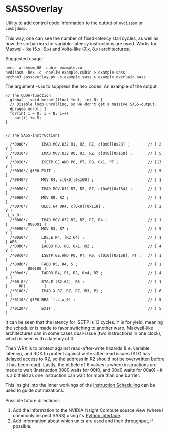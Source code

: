 # SASSOverlay
Utility to add control code information to the output of `nvdisasm` or `cuobjdump`.

This way, one can see the number of fixed-latency stall cycles, as well as how the six barriers for variable-latency instructions are used.
Works for Maxwell-like (5.x, 6.x) and Volta-like (7.x, 8.x) architectures.


Suggested usage:
```
nvcc -arch=sm_86 -cubin example.cu
nvdisasm -hex -c -novliw example.cubin > example.sass
python3 sassoverlay.py -s example.sass > example_overlaid.sass
```
The argument -s is to suppress the hex codes. 
An example of the output:
```
// The CUDA-function
__global__ void kernel(float *out, int N) {
  // Disable loop unrolling, so we don't get a massive SASS-output.
  #pragma unroll 1
  for(int i = 0; i < N; i++)
    out[i] += 5;
}


// The SASS-instructions

  /*0000*/      IMAD.MOV.U32 R1, RZ, RZ, c[0x0][0x28] ;        // [ 2 Y ]
  /*0010*/      IMAD.MOV.U32 R0, RZ, RZ, c[0x0][0x168] ;       // [ 5 Y ]
  /*0020*/      ISETP.GE.AND P0, PT, R0, 0x1, PT ;             // [13 Y ]
  /*0030*/ @!P0 EXIT ;                                         // [ 5   ]
  /*0040*/      MOV R4, c[0x0][0x160] ;                        // [ 1   ]
  /*0050*/      IMAD.MOV.U32 R7, RZ, RZ, c[0x0][0x164] ;       // [ 1   ]
  /*0060*/      MOV R0, RZ ;                                   // [ 1   ]
  /*0070*/      ULDC.64 UR4, c[0x0][0x118] ;                   // [ 2 Y ]
.L_x_0:
  /*0080*/      IMAD.MOV.U32 R2, RZ, RZ, R4 ;                  // [ 1   |         000001 ]
  /*0090*/      MOV R3, R7 ;                                   // [ 5 Y ]
  /*00a0*/      LDG.E R4, [R2.64] ;                            // [ 1   | WR3            ]
  /*00b0*/      IADD3 R0, R0, 0x1, RZ ;                        // [ 4 Y ]
  /*00c0*/      ISETP.GE.AND P0, PT, R0, c[0x0][0x168], PT ;   // [ 1   ]
  /*00d0*/      FADD R5, R4, 5 ;                               // [ 1   |         000100 ]
  /*00e0*/      IADD3 R4, P1, R2, 0x4, RZ ;                    // [ 4 Y ]
  /*00f0*/      STG.E [R2.64], R5 ;                            // [ 1   |     RD1        ]
  /*0100*/      IMAD.X R7, RZ, RZ, R3, P1 ;                    // [ 6 Y ]
  /*0110*/ @!P0 BRA `(.L_x_0) ;                                // [ 5   ]
  /*0120*/      EXIT ;                                         // [ 5   ]
```
It can be seen that the latency for ISETP is 13 cycles. Y is for yield, meaning the scheduler is made to favor switching to another warp. Maxwell-like architectures can in some cases dual-issue (two instructions in one clock), which is seen with a latency of 0.


Then WRX is to protect against read-after-write hazards (I.e. variable latency), and RDX to protect against write-after-read issues (STG has delayed access to R2, so the address in R2 should not be overwritten before it has been read). Lastly, the bitfield of 6 values is where instructions are made to wait (Instruction 0080 waits for 00f0, and 00d0 waits for 00a0) - it is a bitfield as one instruction can wait for more than one barrier.

This insight into the inner workings of the [Instruction Scheduling](https://en.wikipedia.org/wiki/Instruction_scheduling) can be used to guide optimizations.

Possible future directions:
1. Add the information to the NVIDIA Nsight Compute source view (where I commonly inspect SASS) using its [Python interface](https://docs.nvidia.com/nsight-compute/CustomizationGuide/index.html#python-report-interface).
2. Add information about which units are used and their throughput, if possible.
